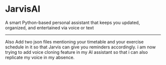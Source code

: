 # JarvisAI
A smart Python-based personal assistant that keeps you updated, organized, and entertained via voice or text

----------------------------------------------------------------------------------------------------------------
Also Add two json files mentioning your timetable and your exercise schedule in it so that Jarvis can give you reminders accordingly.
i am now trying to add voice cloning feature in my AI assistant so that i can also replicate my voice in my absence.
